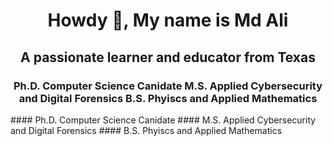 <h1 align="center">Howdy 👋, My name is Md Ali</h1>
<h2 align="center">A passionate learner and educator from Texas</h3>
<h3 align="center">Ph.D. Computer Science Canidate
  M.S. Applied Cybersecurity and Digital Forensics
  B.S. Phyiscs and Applied Mathematics</h3>
#### Ph.D. Computer Science Canidate
#### M.S. Applied Cybersecurity and Digital Forensics
#### B.S. Phyiscs and Applied Mathematics

<!--
**xXxSpicyBoiiixXx/xXxSpicyBoiiixXx** is a ✨ _special_ ✨ repository because its `README.md` (this file) appears on your GitHub profile.

Here are some ideas to get you started:

- 🔭 I’m currently working on ...
- 🌱 I’m currently learning ...
- 👯 I’m looking to collaborate on ...
- 🤔 I’m looking for help with ...
- 💬 Ask me about ...
- 📫 How to reach me: ...
- 😄 Pronouns: ...
- ⚡ Fun fact: ...
-->
